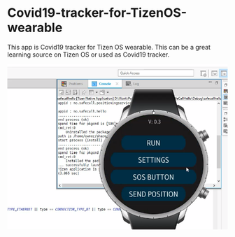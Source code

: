 # Covid19-tracker-for-TizenOS-wearable
 This app is Covid19 tracker for Tizen OS wearable. This can be a great learning source on Tizen OS or used as Covid19 tracker.

![App Preview](https://github.com/BigBangKing/Covid19-tracker-for-TizenOS-wearable/blob/master/App%20Preview.png)